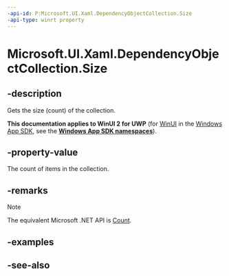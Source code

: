 ```yaml
---
-api-id: P:Microsoft.UI.Xaml.DependencyObjectCollection.Size
-api-type: winrt property
---
```


<!-- Property syntax
public uint Size { get; }
-->

# Microsoft.UI.Xaml.DependencyObjectCollection.Size

## -description
Gets the size (count) of the collection.

**This documentation applies to WinUI 2 for UWP** (for [WinUI](/windows/apps/winui/winui3/) in the [Windows App SDK](/windows/apps/windows-app-sdk/), see the **[Windows App SDK namespaces](/windows/windows-app-sdk/api/winrt/)**).

## -property-value
The count of items in the collection.

## -remarks
> [!NOTE]
> The equivalent Microsoft .NET  API is [Count](dependencyobjectcollection_count.md).

## -examples

## -see-also
